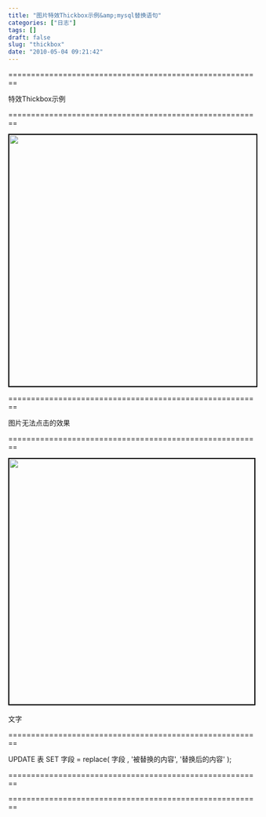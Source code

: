 ```yaml
---
title: "图片特效Thickbox示例&amp;mysql替换语句"
categories: ["日志"]
tags: []
draft: false
slug: "thickbox"
date: "2010-05-04 09:21:42"
---
```


<p>========================================================</p>
<p>特效Thickbox示例</p>
<p>========================================================</p>
<p style="text-align: center;"><a class="thickbox" href="https://images.eallion.com/images/before201012/.jpg"><img class="aligncenter" style="display: block; float: none; margin-left: auto; margin-right: auto; border: 2.2px solid black;"  src="https://images.eallion.com/images/before201012/.jpg" alt="" width="512" /></a></p>
<p>========================================================</p>
<p>图片无法点击的效果</p>
<p>========================================================</p>
<div><img style="display: block; float: none; margin-left: auto; margin-right: auto; border: 2.2px solid black;" alt="" src="https://images.eallion.com/images/before201012/.jpg" width="500"/><br />
文字
</div>
<p>========================================================</p>
<p>UPDATE 表 SET 字段 = replace( 字段 , '被替换的内容', '替换后的内容' );</p>
<p>========================================================</p>
<span style="font-weight:bold;font-size:12px;color:#FF0000">
</span>
<p>========================================================</p>
